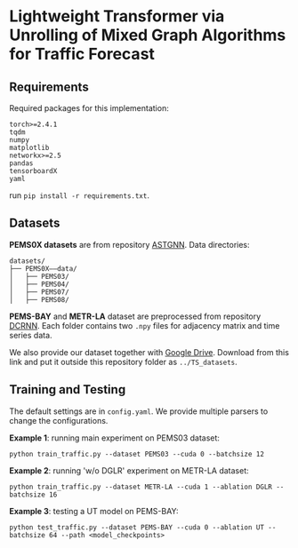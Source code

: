 # Lightweight Transformer via Unrolling of Mixed Graph Algorithms for Traffic Forecast
## Requirements

Required packages for this implementation:

```
torch>=2.4.1
tqdm 
numpy 
matplotlib 
networkx>=2.5
pandas
tensorboardX
yaml
```
run `pip install -r requirements.txt`.

## Datasets
**PEMS0X datasets** are from repository [ASTGNN](https://github.com/guoshnBJTU/ASTGNN/tree/main/data). Data directories:

<!-- PEMS-BAY and METR-LA datasets are from repository [DCRNN](https://github.com/liyaguang/DCRNN/tree/master/data/sensor_graph). -->
```
datasets/
├── PEMS0X——data/
│   ├── PEMS03/
│   ├── PEMS04/
│   ├── PEMS07/
│   ├── PEMS08/
```
**PEMS-BAY** and **METR-LA** dataset are preprocessed from repository [DCRNN](https://github.com/liyaguang/DCRNN/tree/master/data/sensor_graph). Each folder contains two `.npy` files for adjacency matrix and time series data. 

We also provide our dataset together with [Google Drive](https://drive.google.com/drive/folders/1tMgyxzQ_dio73rapQ-LYSOOIXwXFFUJw?usp=share_link). Download from this link and put it outside this repository folder as `../TS_datasets`.

## Training and Testing

The default settings are in `config.yaml`. We provide multiple parsers to change the configurations. 

**Example 1**: running main experiment on PEMS03 dataset:
```
python train_traffic.py --dataset PEMS03 --cuda 0 --batchsize 12
```

**Example 2**: running 'w/o DGLR' experiment on METR-LA dataset:
```
python train_traffic.py --dataset METR-LA --cuda 1 --ablation DGLR --batchsize 16
```

**Example 3**: testing a UT model on PEMS-BAY:
```
python test_traffic.py --dataset PEMS-BAY --cuda 0 --ablation UT --batchsize 64 --path <model_checkpoints>
```


